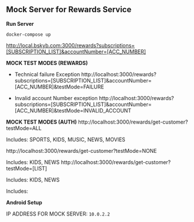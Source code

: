 ## Mock Server for Rewards Service

**Run Server**

`docker-compose up`

http://local.bskyb.com:3000/rewards?subscriptions=[SUBSCRIPTION_LIST]&accountNumber=[ACC_NUMBER]

**MOCK TEST MODES (REWARDS)**

- Technical failure Exception
http://localhost:3000/rewards?subscriptions=[SUBSCRIPTION_LIST]&accountNumber=[ACC_NUMBER]&testMode=FAILURE

- Invalid account Number exception
http://localhost:3000/rewards?subscriptions=[SUBSCRIPTION_LIST]&accountNumber=[ACC_NUMBER]&testMode=INVALID_ACCOUNT

**MOCK TEST MODES (AUTH)**
http://localhost:3000/rewards/get-customer?testMode=ALL

Includes: SPORTS, KIDS, MUSIC, NEWS, MOVIES

http://localhost:3000/rewards/get-customer?testMode=NONE

Includes: KIDS, NEWS
http://localhost:3000/rewards/get-customer?testMode=[LIST]

Includes: KIDS, NEWS

Includes: 

**Android Setup**

IP ADDRESS FOR MOCK SERVER: `10.0.2.2`